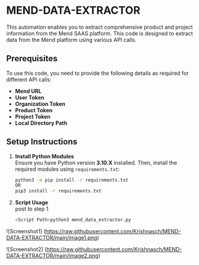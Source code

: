 # MEND-DATA-EXTRACTOR
This automation enables you to extract comprehensive product and project information from the Mend SAAS platform.
This code is designed to extract data from the Mend platform using various API calls.

## Prerequisites

To use this code, you need to provide the following details as required for different API calls:

- **Mend URL**  
- **User Token**  
- **Organization Token**  
- **Product Token**  
- **Project Token**  
- **Local Directory Path**  

## Setup Instructions

1. **Install Python Modules**  
   Ensure you have Python version **3.10.X** installed. Then, install the required modules using `requirements.txt`:

   ```bash
   python3 -m pip install -r requirements.txt
   OR
   pip3 install -r requirements.txt
2. **Script Usage**  
post to step 1
   ```bash
   <Script Path>python3 mend_data_extractor.py
   ```
![Screenshot1]
(https://raw.githubusercontent.com/Krishnasch/MEND-DATA-EXTRACTOR/main/image1.png)

![Screenshot2]
(https://raw.githubusercontent.com/Krishnasch/MEND-DATA-EXTRACTOR/main/image2.png)

